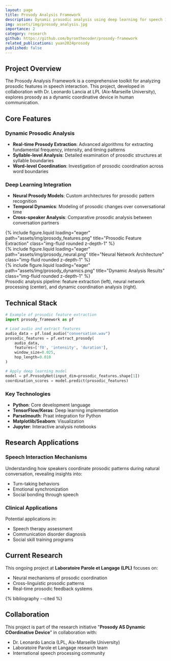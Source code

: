 ```yaml
---
layout: page
title: Prosody Analysis Framework
description: Dynamic prosodic analysis using deep learning for speech interaction research
img: assets/img/prosody_analysis.jpg
importance: 2
category: research
github: https://github.com/byronthecoder/prosody-framework
related_publications: yuan2024prosody
published: false
---
```


## Project Overview

The Prosody Analysis Framework is a comprehensive toolkit for analyzing prosodic features in speech interaction. This project, developed in collaboration with Dr. Leonardo Lancia at LPL (Aix-Marseille University), explores prosody as a dynamic coordinative device in human communication.

## Core Features

### Dynamic Prosodic Analysis
- **Real-time Prosody Extraction**: Advanced algorithms for extracting fundamental frequency, intensity, and timing patterns
- **Syllable-level Analysis**: Detailed examination of prosodic structures at syllable boundaries
- **Word-level Coordination**: Investigation of prosodic coordination across word boundaries

### Deep Learning Integration
- **Neural Prosody Models**: Custom architectures for prosodic pattern recognition
- **Temporal Dynamics**: Modeling of prosodic changes over conversational time
- **Cross-speaker Analysis**: Comparative prosodic analysis between conversation partners

<div class="row">
    <div class="col-sm mt-3 mt-md-0">
        {% include figure.liquid loading="eager" path="assets/img/prosody_features.png" title="Prosodic Feature Extraction" class="img-fluid rounded z-depth-1" %}
    </div>
    <div class="col-sm mt-3 mt-md-0">
        {% include figure.liquid loading="eager" path="assets/img/prosody_neural.png" title="Neural Network Architecture" class="img-fluid rounded z-depth-1" %}
    </div>
    <div class="col-sm mt-3 mt-md-0">
        {% include figure.liquid loading="eager" path="assets/img/prosody_dynamics.png" title="Dynamic Analysis Results" class="img-fluid rounded z-depth-1" %}
    </div>
</div>
<div class="caption">
    Prosodic analysis pipeline: feature extraction (left), neural network processing (center), and dynamic coordination analysis (right).
</div>

## Technical Stack

```python
# Example of prosodic feature extraction
import prosody_framework as pf

# Load audio and extract features
audio_data = pf.load_audio("conversation.wav")
prosodic_features = pf.extract_prosody(
    audio_data, 
    features=['f0', 'intensity', 'duration'],
    window_size=0.025,
    hop_length=0.010
)

# Apply deep learning model
model = pf.ProsodyNet(input_dim=prosodic_features.shape[1])
coordination_scores = model.predict(prosodic_features)
```

### Key Technologies
- **Python**: Core development language
- **TensorFlow/Keras**: Deep learning implementation
- **Parselmouth**: Praat integration for Python
- **Matplotlib/Seaborn**: Visualization
- **Jupyter**: Interactive analysis notebooks

## Research Applications

### Speech Interaction Mechanisms
Understanding how speakers coordinate prosodic patterns during natural conversation, revealing insights into:
- Turn-taking behaviors
- Emotional synchronization
- Social bonding through speech

### Clinical Applications
Potential applications in:
- Speech therapy assessment
- Communication disorder diagnosis
- Social skill training programs

## Current Research

This ongoing project at **Laboratoire Parole et Langage (LPL)** focuses on:
- Neural mechanisms of prosodic coordination
- Cross-linguistic prosodic patterns
- Real-time prosodic feedback systems

{% bibliography --cited %}

## Collaboration

This project is part of the research initiative "**Prosody AS Dynamic COordinative Device**" in collaboration with:
- Dr. Leonardo Lancia (LPL, Aix-Marseille University)
- Laboratoire Parole et Langage research team
- International speech processing community
